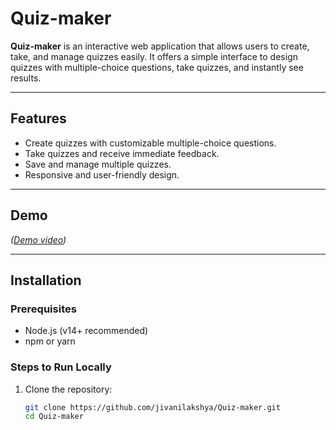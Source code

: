 # Quiz-maker

**Quiz-maker** is an interactive web application that allows users to create, take, and manage quizzes easily. It offers a simple interface to design quizzes with multiple-choice questions, take quizzes, and instantly see results.

---

## Features

- Create quizzes with customizable multiple-choice questions.
- Take quizzes and receive immediate feedback.
- Save and manage multiple quizzes.
- Responsive and user-friendly design.

---

## Demo

*([Demo video](https://drive.google.com/file/d/1BppbaDfEEBNfATIazO8S3ifHBDPK2Uck/view?usp=drive_link))*

---

## Installation

### Prerequisites

- Node.js (v14+ recommended)
- npm or yarn

### Steps to Run Locally

1. Clone the repository:

   ```bash
   git clone https://github.com/jivanilakshya/Quiz-maker.git
   cd Quiz-maker
